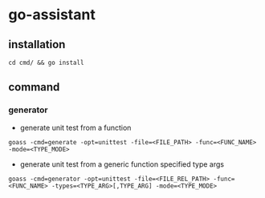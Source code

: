 # go-assistant

## installation

```shell
cd cmd/ && go install
```

## command

### generator

- generate unit test from a function

```shell
goass -cmd=generate -opt=unittest -file=<FILE_PATH> -func=<FUNC_NAME> -mode=<TYPE_MODE>
```

- generate unit test from a generic function specified type args

```shell
goass -cmd=generator -opt=unittest -file=<FILE_REL_PATH> -func=<FUNC_NAME> -types=<TYPE_ARG>[,TYPE_ARG] -mode=<TYPE_MODE>
```

